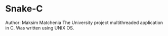 # Snake-C
Author: Maksim Matchenia
The University project multithreaded application in C. Was written using UNIX OS.
